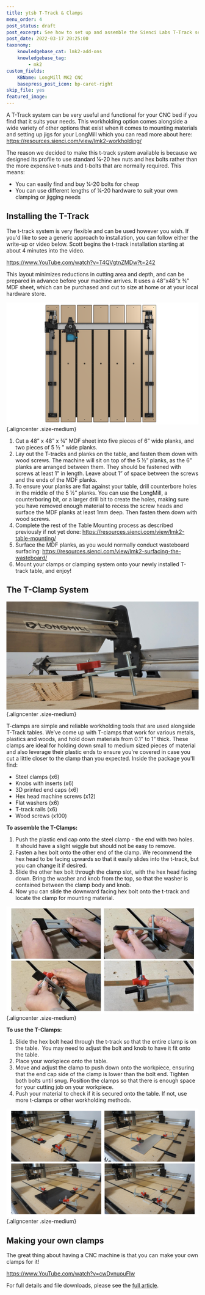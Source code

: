 ```yaml
---
title: ytsb T-Track & Clamps
menu_order: 4
post_status: draft
post_excerpt: See how to set up and assemble the Sienci Labs T-Track set and clamping system for the LongMill MK2 which uses standard ¼-20 hex nuts and bolts.
post_date: 2022-03-17 20:25:00
taxonomy:
    knowledgebase_cat: lmk2-add-ons
    knowledgebase_tag:
        - mk2
custom_fields:
    KBName: LongMill MK2 CNC
    basepress_post_icon: bp-caret-right
skip_file: yes
featured_image: 
---
```


A T-Track system can be very useful and functional for your CNC bed if you find that it suits your needs. This workholding option comes alongside a wide variety of other options that exist when it comes to mounting materials and setting up jigs for your LongMill which you can read more about here: <a href="https://resources.sienci.com/view/lmk2-workholding/" target="_blank" rel="noopener">https://resources.sienci.com/view/lmk2-workholding/</a>

The reason we decided to make this t-track system available is because we designed its profile to use standard ¼-20 hex nuts and hex bolts rather than the more expensive t-nuts and t-bolts that are normally required. This means:

- You can easily find and buy ¼-20 bolts for cheap
- You can use different lengths of ¼-20 hardware to suit your own clamping or jigging needs

## Installing the T-Track

The t-track system is very flexible and can be used however you wish. If you'd like to see a generic approach to installation, you can follow either the write-up or video below. Scott begins the t-track installation starting at about 4 minutes into the video.

https://www.YouTube.com/watch?v=T4QVgtnZMDw?t=242

This layout minimizes reductions in cutting area and depth, and can be prepared in advance before your machine arrives. It uses a 48”x48”x ¾” MDF sheet, which can be purchased and cut to size at home or at your local hardware store.

![](/_images/_longmill/_assembly/_addons/lm_addons_p18.png){.aligncenter .size-medium}

1. Cut a 48” x 48” x ¾” MDF sheet into five pieces of 6” wide planks, and two pieces of 5 ½ ” wide planks.
1. Lay out the T-tracks and planks on the table, and fasten them down with wood screws. The machine will sit on top of the 5 ½” planks, as the 6” planks are arranged between them. They should be fastened with screws at least 1” in length. Leave about 1” of space between the screws and the ends of the MDF planks.
1. To ensure your planks are flat against your table, drill counterbore holes in the middle of the 5 ½” planks. You can use the LongMill, a counterboring bit, or a larger drill bit to create the holes, making sure you have removed enough material to recess the screw heads and surface the MDF planks at least 1mm deep. Then fasten them down with wood screws.
1. Complete the rest of the Table Mounting process as described previously if not yet done: <a href="https://resources.sienci.com/view/lmk2-table-mounting/" target="_blank" rel="noopener">https://resources.sienci.com/view/lmk2-table-mounting/</a>
1. Surface the MDF planks, as you would normally conduct wasteboard surfacing: <a href="https://resources.sienci.com/view/lmk2-surfacing-the-wasteboard/" target="_blank" rel="noopener">https://resources.sienci.com/view/lmk2-surfacing-the-wasteboard/</a>
1. Mount your clamps or clamping system onto your newly installed T-track table, and enjoy!

## The T-Clamp System

![](/_images/_longmill/_assembly/_addons/lm_addons_p19.jpg){.aligncenter .size-medium}

T-clamps are simple and reliable workholding tools that are used alongside T-Track tables. We’ve come up with T-clamps that work for various metals, plastics and woods, and hold down materials from 0.1" to 1” thick. These clamps are ideal for holding down small to medium sized pieces of material and also leverage their plastic ends to ensure you're covered in case you cut a little closer to the clamp than you expected. Inside the package you'll find:

- Steel clamps (x6)
- Knobs with inserts (x6)
- 3D printed end caps (x6)
- Hex head machine screws (x12)
- Flat washers (x6)
- T-track rails (x6)
- Wood screws (x100)

**To assemble the T-Clamps:**

1. Push the plastic end cap onto the steel clamp - the end with two holes. It should have a slight wiggle but should not be easy to remove.
1. Fasten a hex bolt onto the other end of the clamp. We recommend the hex head to be facing upwards so that it easily slides into the t-track, but you can change it if desired.
1. Slide the other hex bolt through the clamp slot, with the hex head facing down. Bring the washer and knob from the top, so that the washer is contained between the clamp body and knob.
1. Now you can slide the downward facing hex bolt onto the t-track and locate the clamp for mounting material.

![](/_images/_longmill/_assembly/_addons/lm_addons_p20.jpg){.aligncenter .size-medium}

**To use the T-Clamps:**

1. Slide the hex bolt head through the t-track so that the entire clamp is on the table.  You may need to adjust the bolt and knob to have it fit onto the table.
1. Place your workpiece onto the table.
1. Move and adjust the clamp to push down onto the workpiece, ensuring that the end cap side of the clamp is lower than the bolt end. Tighten both bolts until snug. Position the clamps so that there is enough space for your cutting job on your workpiece.
1. Push your material to check if it is secured onto the table. If not, use more t-clamps or other workholding methods.

![](/_images/_longmill/_assembly/_addons/lm_addons_p21.png){.aligncenter .size-medium}

## Making your own clamps

The great thing about having a CNC machine is that you can make your own clamps for it!

https://www.YouTube.com/watch?v=cwDvnuouFlw

For full details and file downloads, please see the <a href="https://sienci.com/2022/07/20/make-your-own-cnc-workholding-with-your-LongMill/">full article</a>.
